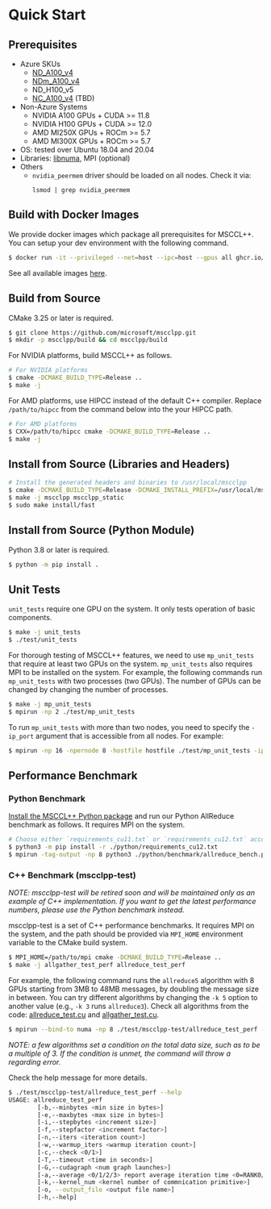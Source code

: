 # Quick Start

## Prerequisites

* Azure SKUs
    * [ND_A100_v4](https://learn.microsoft.com/en-us/azure/virtual-machines/nda100-v4-series)
    * [NDm_A100_v4](https://learn.microsoft.com/en-us/azure/virtual-machines/ndm-a100-v4-series)
    * ND_H100_v5
    * [NC_A100_v4](https://learn.microsoft.com/en-us/azure/virtual-machines/nc-a100-v4-series) (TBD)
* Non-Azure Systems
    * NVIDIA A100 GPUs + CUDA >= 11.8
    * NVIDIA H100 GPUs + CUDA >= 12.0
    * AMD MI250X GPUs + ROCm >= 5.7
    * AMD MI300X GPUs + ROCm >= 5.7
* OS: tested over Ubuntu 18.04 and 20.04
* Libraries: [libnuma](https://github.com/numactl/numactl), MPI (optional)
* Others
    * `nvidia_peermem` driver should be loaded on all nodes. Check it via:
        ```
        lsmod | grep nvidia_peermem
        ```

## Build with Docker Images

We provide docker images which package all prerequisites for MSCCL++. You can setup your dev environment with the following command.

```bash
$ docker run -it --privileged --net=host --ipc=host --gpus all ghcr.io/microsoft/mscclpp/mscclpp:base-dev-cuda12.2 mscclpp-dev bash
```

See all available images [here](https://github.com/microsoft/mscclpp/pkgs/container/mscclpp%2Fmscclpp).

## Build from Source

CMake 3.25 or later is required.

```bash
$ git clone https://github.com/microsoft/mscclpp.git
$ mkdir -p mscclpp/build && cd mscclpp/build
```

For NVIDIA platforms, build MSCCL++ as follows.

```bash
# For NVIDIA platforms
$ cmake -DCMAKE_BUILD_TYPE=Release ..
$ make -j
```

For AMD platforms, use HIPCC instead of the default C++ compiler. Replace `/path/to/hipcc` from the command below into the your HIPCC path.

```bash
# For AMD platforms
$ CXX=/path/to/hipcc cmake -DCMAKE_BUILD_TYPE=Release ..
$ make -j
```

## Install from Source (Libraries and Headers)

```bash
# Install the generated headers and binaries to /usr/local/mscclpp
$ cmake -DCMAKE_BUILD_TYPE=Release -DCMAKE_INSTALL_PREFIX=/usr/local/mscclpp -DBUILD_PYTHON_BINDINGS=OFF ..
$ make -j mscclpp mscclpp_static
$ sudo make install/fast
```

## Install from Source (Python Module)

Python 3.8 or later is required.

```bash
$ python -m pip install .
```

## Unit Tests

`unit_tests` require one GPU on the system. It only tests operation of basic components.

```bash
$ make -j unit_tests
$ ./test/unit_tests
```

For thorough testing of MSCCL++ features, we need to use `mp_unit_tests` that require at least two GPUs on the system. `mp_unit_tests` also requires MPI to be installed on the system. For example, the following commands run `mp_unit_tests` with two processes (two GPUs). The number of GPUs can be changed by changing the number of processes.

```bash
$ make -j mp_unit_tests
$ mpirun -np 2 ./test/mp_unit_tests
```

To run `mp_unit_tests` with more than two nodes, you need to specify the `-ip_port` argument that is accessible from all nodes. For example:

```bash
$ mpirun -np 16 -npernode 8 -hostfile hostfile ./test/mp_unit_tests -ip_port 10.0.0.5:50000
```

## Performance Benchmark

### Python Benchmark

[Install the MSCCL++ Python package](https://github.com/microsoft/mscclpp/blob/chhwang/docs/docs/quickstart.md#install-from-source-python-module) and run our Python AllReduce benchmark as follows. It requires MPI on the system.

```bash
# Choose either `requirements_cu11.txt` or `requirements_cu12.txt` according to your CUDA version.
$ python3 -m pip install -r ./python/requirements_cu12.txt
$ mpirun -tag-output -np 8 python3 ./python/benchmark/allreduce_bench.py
```

### C++ Benchmark (mscclpp-test)

*NOTE: mscclpp-test will be retired soon and will be maintained only as an example of C++ implementation. If you want to get the latest performance numbers, please use the Python benchmark instead.*

mscclpp-test is a set of C++ performance benchmarks. It requires MPI on the system, and the path should be provided via `MPI_HOME` environment variable to the CMake build system.

```bash
$ MPI_HOME=/path/to/mpi cmake -DCMAKE_BUILD_TYPE=Release ..
$ make -j allgather_test_perf allreduce_test_perf
```

For example, the following command runs the `allreduce5` algorithm with 8 GPUs starting from 3MB to 48MB messages, by doubling the message size in between. You can try different algorithms by changing the `-k 5` option to another value (e.g., `-k 3` runs `allreduce3`). Check all algorithms from the code: [allreduce_test.cu](https://github.com/microsoft/mscclpp/blob/main/test/mscclpp-test/allreduce_test.cu) and [allgather_test.cu](https://github.com/microsoft/mscclpp/blob/main/test/mscclpp-test/allgather_test.cu).

```bash
$ mpirun --bind-to numa -np 8 ./test/mscclpp-test/allreduce_test_perf -b 3m -e 48m -G 100 -n 100 -w 20 -f 2 -k 5
```

*NOTE: a few algorithms set a condition on the total data size, such as to be a multiple of 3. If the condition is unmet, the command will throw a regarding error.*

Check the help message for more details.

```bash
$ ./test/mscclpp-test/allreduce_test_perf --help
USAGE: allreduce_test_perf
        [-b,--minbytes <min size in bytes>]
        [-e,--maxbytes <max size in bytes>]
        [-i,--stepbytes <increment size>]
        [-f,--stepfactor <increment factor>]
        [-n,--iters <iteration count>]
        [-w,--warmup_iters <warmup iteration count>]
        [-c,--check <0/1>]
        [-T,--timeout <time in seconds>]
        [-G,--cudagraph <num graph launches>]
        [-a,--average <0/1/2/3> report average iteration time <0=RANK0/1=AVG/2=MIN/3=MAX>]
        [-k,--kernel_num <kernel number of commnication primitive>]
        [-o, --output_file <output file name>]
        [-h,--help]
```
